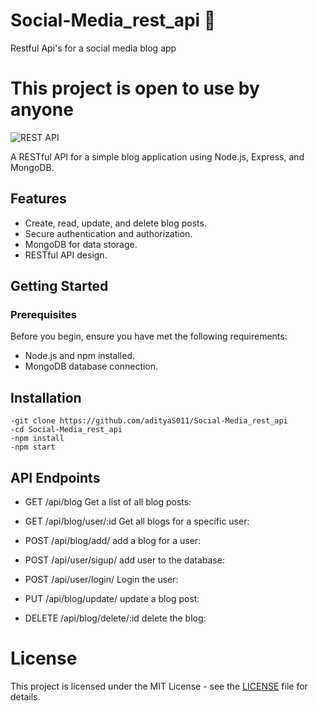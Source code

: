 # Social-Media_rest_api 🚀
Restful Api's for a social media blog app
# This project is open to use by anyone
![REST API](https://www.devopsschool.com/blog/wp-content/uploads/2020/09/rest-api-1.png)

A RESTful API for a simple blog application using Node.js, Express, and MongoDB.

## Features

- Create, read, update, and delete blog posts.
- Secure authentication and authorization.
- MongoDB for data storage.
- RESTful API design.

## Getting Started

### Prerequisites

Before you begin, ensure you have met the following requirements:

- Node.js and npm installed.
- MongoDB database connection.

## Installation
    -git clone https://github.com/adityaS011/Social-Media_rest_api
    -cd Social-Media_rest_api
    -npm install
    -npm start

## API Endpoints

- GET /api/blog
    Get a list of all blog posts:

- GET /api/blog/user/:id
    Get all blogs for a specific user:

- POST /api/blog/add/
    add a blog for a user:

- POST /api/user/sigup/
    add user to the database:

- POST /api/user/login/
    Login the user:

- PUT /api/blog/update/
    update a blog post:

- DELETE /api/blog/delete/:id
    delete the blog:


# License
This project is licensed under the MIT License - see the [LICENSE](https://github.com/adityaS011/Social-Media_rest_api/blob/main/LICENSE) file for details.
